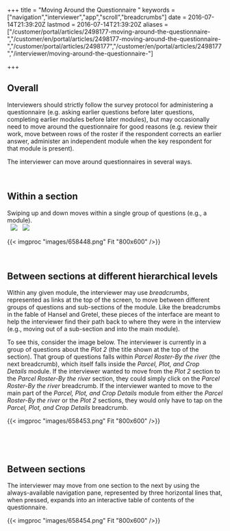 ﻿+++
title = "Moving Around the Questionnaire "
keywords = ["navigation","interviewer","app","scroll","breadcrumbs"]
date = 2016-07-14T21:39:20Z
lastmod = 2016-07-14T21:39:20Z
aliases = ["/customer/portal/articles/2498177-moving-around-the-questionnaire-","/customer/en/portal/articles/2498177-moving-around-the-questionnaire-","/customer/portal/articles/2498177","/customer/en/portal/articles/2498177","/interviewer/moving-around-the-questionnaire-"]

+++

Overall
-------

  
Interviewers should strictly follow the survey protocol for
administering a questionnaire (e.g. asking earlier questions before
later questions, completing earlier modules before later modules), but
may occasionally need to move around the questionnaire for good reasons
(e.g. review their work, move between rows of the roster if the
respondent corrects an earlier answer, administer an independent module
when the key respondent for that module is present).  
  
The interviewer can move around questionnaires in several ways.  
  
  
 

Within a section
----------------

  
Swiping up and down moves within a single group of questions (e.g., a
module).  
 
![](file://localhost/Users/Shima/Library/Caches/TemporaryItems/msoclip/0/clip_image001.png)
 
![](file://localhost/Users/Shima/Library/Caches/TemporaryItems/msoclip/0/clip_image002.png)  
  
{{< imgproc "images/658448.png" Fit "800x600" />}}  
  
  
 

Between sections at different hierarchical levels
-------------------------------------------------

  
Within any given module, the interviewer may use *breadcrumbs*,
represented as links at the top of the screen, to move between different
groups of questions and sub-sections of the module. Like the breadcrumbs
in the fable of Hansel and Gretel, these pieces of the interface are
meant to help the interviewer find their path back to where they were in
the interview (e.g., moving out of a sub-section and into the main
module).  
  
To see this, consider the image below. The interviewer is currently in a
group of questions about the *Plot 2* (the title shown at the top of the
section). That group of questions falls within *Parcel Roster-By the
river* (the next breadcrumb), which itself falls inside the *Parcel,
Plot, and Crop Details* module. If the interviewer wanted to move from
the *Plot 2* section to the *Parcel Roster-By the river* section, they
could simply click on the *Parcel Roster-By the river* breadcrumb. If
the interviewer wanted to move to the main part of the *Parcel, Plot,
and Crop Details* module from either the *Parcel Roster-By the river* or
the *Plot 2* sections, they would only have to tap on the *Parcel, Plot,
and Crop Details* breadcrumb.  
  
  
{{< imgproc "images/658453.png" Fit "800x600" />}}

 

  
  
  
 

Between sections
----------------

  
The interviewer may move from one section to the next by using the
always-available navigation pane, represented by three horizontal lines
that, when pressed, expands into an interactive table of contents of the
questionnaire.  
  
  
{{< imgproc "images/658454.png" Fit "800x600" />}}

